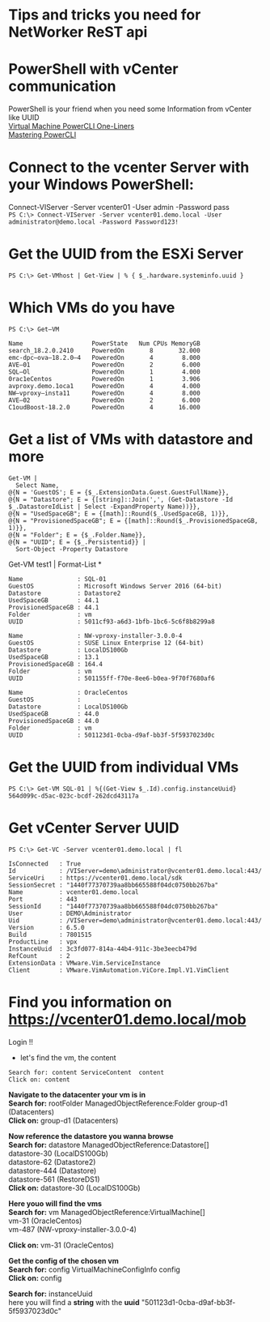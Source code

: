 # Tips and tricks you need for NetWorker ReST api

# PowerShell with vCenter communication  
PowerShell is your friend when you need some Information from vCenter like UUID  
[Virtual Machine PowerCLI One-Liners](https://vwiki.co.uk/Virtual_Machine_PowerCLI_One-Liners)   
[Mastering PowerCLI](https://searchvmware.techtarget.com/Mastering-PowerCLI-Using-Get-VM-to-work-with-virtual-machines)  

# Connect to the vcenter Server with your Windows PowerShell:  
Connect-VIServer -Server vcenter01 -User admin -Password pass  
```PS C:\> Connect-VIServer -Server vcenter01.demo.local -User administrator@demo.local -Password Password123!  ```  

# Get the UUID from the ESXi Server     
```PS C:\> Get-VMhost | Get-View | % { $_.hardware.systeminfo.uuid }  ```  

# Which VMs do you have    
```
PS C:\> Get—VM

Name                   PowerState   Num CPUs MemoryGB  
search_18.2.0.2410     PoweredOn       8       32.000  
emc-dpc—ova—18.2.0—4   PoweredOn       4        8.000  
AVE—01                 PoweredOn       2        6.000  
SQL—Ol                 PoweredOn       1        4.000  
0rac1eCentos           PoweredOn       1        3.906  
avproxy.demo.1oca1     PoweredOn       4        4.000  
NW—vproxy—insta11      PoweredOn       4        8.000  
AVE—02                 PoweredOn       2        6.000  
C1oudBoost-18.2.0      PoweredOn       4       16.000  
```
# Get a list of VMs with datastore and more  
```
Get-VM |
  Select Name,
@{N = 'GuestOS'; E = {$_.ExtensionData.Guest.GuestFullName}},
@{N = "Datastore"; E = {[string]::Join(',', (Get-Datastore -Id $_.DatastoreIdList | Select -ExpandProperty Name))}},
@{N = "UsedSpaceGB"; E = {[math]::Round($_.UsedSpaceGB, 1)}},
@{N = "ProvisionedSpaceGB"; E = {[math]::Round($_.ProvisionedSpaceGB, 1)}},
@{N = "Folder"; E = {$_.Folder.Name}},
@{N = "UUID"; E = {$_.Persistentid}} |  
  Sort-Object -Property Datastore
```
Get-VM test1 | Format-List *

```
Name               : SQL-01
GuestOS            : Microsoft Windows Server 2016 (64-bit)
Datastore          : Datastore2
UsedSpaceGB        : 44.1
ProvisionedSpaceGB : 44.1
Folder             : vm
UUID               : 5011cf93-a6d3-1bfb-1bc6-5c6f8b8299a8

Name               : NW-vproxy-installer-3.0.0-4
GuestOS            : SUSE Linux Enterprise 12 (64-bit)
Datastore          : LocalDS100Gb
UsedSpaceGB        : 13.1
ProvisionedSpaceGB : 164.4
Folder             : vm
UUID               : 501155ff-f70e-8ee6-b0ea-9f70f7680af6

Name               : OracleCentos
GuestOS            :
Datastore          : LocalDS100Gb
UsedSpaceGB        : 44.0
ProvisionedSpaceGB : 44.0
Folder             : vm
UUID               : 501123d1-0cba-d9af-bb3f-5f5937023d0c
 ```

# Get the UUID from individual VMs  
```  
PS C:\> Get-VM SQL-01 | %{(Get-View $_.Id).config.instanceUuid}  
564d099c-d5ac-023c-bcdf-262dcd43117a
```

# Get vCenter Server UUID  
```
PS C:\> Get-VC -Server vcenter01.demo.local | fl  

IsConnected   : True  
Id            : /VIServer=demo\administrator@vcenter01.demo.local:443/
ServiceUri    : https://vcenter01.demo.local/sdk
SessionSecret : "1440f77370739aa8bb665588f04dc0750bb267ba"
Name          : vcenter01.demo.local
Port          : 443
SessionId     : "1440f77370739aa8bb665588f04dc0750bb267ba"
User          : DEMO\Administrator
Uid           : /VIServer=demo\administrator@vcenter01.demo.local:443/
Version       : 6.5.0
Build         : 7801515
ProductLine   : vpx
InstanceUuid  : 3c3fd077-814a-44b4-911c-3be3eecb479d
RefCount      : 2
ExtensionData : VMware.Vim.ServiceInstance
Client        : VMware.VimAutomation.ViCore.Impl.V1.VimClient

```  

# Find you information on https://vcenter01.demo.local/mob   
Login !!
* let's find the vm, the content  
```
Search for: content	ServiceContent	content  
Click on: content  
```

__Navigate to the datacenter your vm is in__   
__Search for:__ rootFolder	ManagedObjectReference:Folder	group-d1 (Datacenters)  
__Click on:__ group-d1 (Datacenters)  

__Now reference the datastore you wanna browse__  
__Search for:__ datastore	ManagedObjectReference:Datastore[]	  
datastore-30 (LocalDS100Gb)  
datastore-62 (Datastore2)  
datastore-444 (Datastore)  
datastore-561 (RestoreDS1)    
__Click on:__ datastore-30 (LocalDS100Gb)

__Here youo will find the vms__  
__Search for:__ vm	ManagedObjectReference:VirtualMachine[]  	
vm-31 (OracleCentos)  
vm-487 (NW-vproxy-installer-3.0.0-4)  

__Click on:__ vm-31 (OracleCentos)    

__Get the config of the chosen vm__  
__Search for:__ config	VirtualMachineConfigInfo	config  
__Click on:__ config  

__Search for:__ instanceUuid   
here you will find a __string__	with the __uuid__ "501123d1-0cba-d9af-bb3f-5f5937023d0c"  
